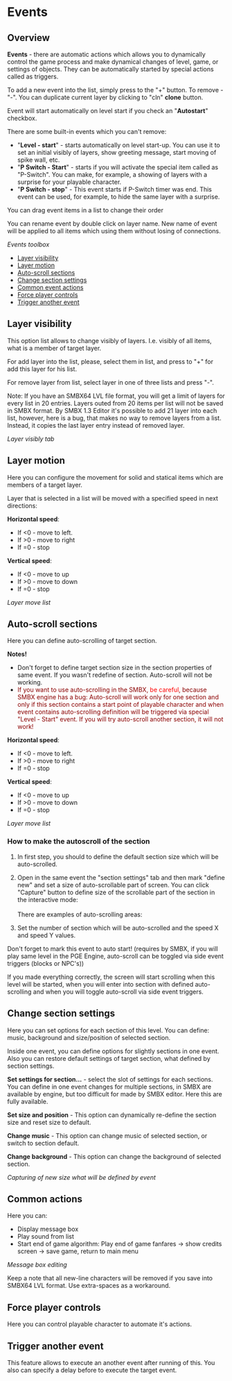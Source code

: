 # Events
## Overview
**Events** - there are automatic actions which allows you to dynamically control the game process and make dynamical changes of level, game, or settings of objects. They can be automatically started by special actions called as triggers.

To add a new event into the list, simply press to the "+" button. To remove - "-". You can duplicate current layer by clicking to "cln" **clone** button.

Event will start automatically on level start if you check an "**Autostart**" checkbox.
 
There are some built-in events which you can't remove: 
- "**Level - start**" - starts automatically on level start-up. You can use it to set an initial visibly of layers, show greeting message, start moving of spike wall, etc.
- "**P Switch - Start**" - starts if you will activate the special item called as "P-Switch". You can make, for example, a showing of layers with a surprise for your playable character.
- "**P Switch - stop**" - This event starts if P-Switch timer was end. This event can be used, for example, to hide the same layer with a surprise.

<p class="tip">
     You can drag event items in a list to change their order
</p>

<p class="tip">
    You can rename event by double click on layer name. New name of event will be applied to all items which using them without losing of connections.
</p>

_Events toolbox_

<ImageZoom
  alt="eventsList"
  url="screenshots/LevelEditing/Events/001Events_list.png"
  width="200px"
  :border="true"
/>

* [Layer visibility](#layer-visibility)
* [Layer motion](#layer-motion)
* [Auto-scroll sections](#auto-scroll-sections)
* [Change section settings](#change-section-settings)
* [Common event actions](#common-actions)
* [Force player controls](#force-player-controls)
* [Trigger another event](#trigger-another-event)

## Layer visibility
This option list allows to change visibly of layers. I.e. visibly of all items, what is a member of target layer. 

For add layer into the list, please, select them in list, and press to "+" for add this layer for his list.

For remove layer from list, select layer in one of three lists and press "-".

<p class="warning">
    Note: If you have an SMBX64 LVL file format, you will get a limit of layers for every list in 20 entries. Layers outed from 20 items per list will not be saved in SMBX format. By SMBX 1.3 Editor it's possible to add 21 layer into each list, however, here is a bug, that makes no way to remove layers from a list. Instead, it copies the last layer entry instead of removed layer.
</p>

_Layer visibly tab_

<ImageZoom
  alt="eventsList"
  url="screenshots/LevelEditing/Events/002_layer_visibly.png"
  width="200px"
  :border="true"
/>

## Layer motion
Here you can configure the movement for solid and statical items which are members of a target layer.

Layer that is selected in a list will be moved with a specified speed in next directions: 

**Horizontal speed**:
- If <0 - move to left.
- If >0 - move to right
- If =0 - stop

**Vertical speed**:
- If <0 - move to up
- If >0 - move to down
- If =0 - stop

_Layer move list_

<ImageZoom
  alt="eventsList"
  url="screenshots/LevelEditing/Events/003_moveLayer.png"
  width="200px"
  :border="true"
/>


## Auto-scroll sections
Here you can define auto-scrolling of target section.

<p class="warning">
    <strong>Notes!</strong><br/>
    <ul>
        <li>Don't forget to define target section size in the section properties
        of same event. If you wasn't redefine of section. 
        Auto-scroll will not be working.</li>
        <li><span style="color: darkred;">If you want to use auto-scrolling in the SMBX, 
        <span style="color: red;">be careful</span>, 
        because SMBX engine has a bug: 
        Auto-scroll will work only for one section and only if this section contains a 
        start point of playable character and when event contains auto-scrolling definition
        will be triggered via special "Level - Start" event. If you will try auto-scroll
        another section, it will not work!</span></li>
    </ul>
</p>

**Horizontal speed**:
- If <0 - move to left.
- If >0 - move to right
- If =0 - stop

**Vertical speed**:
- If <0 - move to up
- If >0 - move to down
- If =0 - stop

_Layer move list_

<ImageZoom
  alt="eventsList"
  url="screenshots/LevelEditing/Events/004_autoscroll.png"
  width="200px"
  :border="true"
/>

### How to make the autoscroll of the section
1) In first step, you should to define the default section size which will be auto-scrolled.

2) Open in the same event the "section settings" tab and then mark "define new" and set a size of auto-scrollable part of screen. You can click "Capture" button to define size of the scrollable part of the section in the interactive mode:
<br/><ImageZoom
  alt="eventsList"
  url="screenshots/LevelEditing/Events/006_capture_size.png"
  width="200px"
  :border="true"
/>
<br/>There are examples of auto-scrolling areas:
<br/><ImageZoom
  alt="eventsList"
  url="screenshots/LevelEditing/Events/Autoscroll_examples.png"
  width="200px"
  :border="true"
/>

3) Set the number of section which will be auto-scrolled and the speed X and speed Y values.

<p class="warning">
    Don't forget to mark this event to auto start! (requires by SMBX, if you will play same level in the PGE Engine, auto-scroll can be toggled via side event triggers (blocks or NPC's))
</p>

If you made everything correctly, the screen will start scrolling when this level will be started, when you will enter into section with defined auto-scrolling and when you will toggle auto-scroll via side event triggers.

## Change section settings
Here you can set options for each section of this level. You can define: music, background and size/position of selected section.

Inside one event, you can define options for slightly sections in one event. Also you can restore default settings of target section, what defined by section settings.

**Set settings for section...** - select the slot of settings for each sections. You can define in one event changes for multiple sections, in SMBX are available by engine, but too difficult for made by SMBX editor. Here this are fully available.

**Set size and position** - This option can dynamically re-define the section size and reset size to default.

**Change music** - This option can change music of selected section, or switch to section default.

**Change background** - This option can change the background of selected section.

<ImageZoom
  alt="eventsList"
  url="screenshots/LevelEditing/Events/005_section_settings.png"
  width="200px"
  :border="true"
/>

_Capturing of new size what will be defined by event_

<ImageZoom
  alt="eventsList"
  url="screenshots/LevelEditing/Events/006_capture_size.png"
  width="200px"
  :border="true"
/>

## Common actions
Here you can:
- Display message box
- Play sound from list
- Start end of game algorithm: Play end of game fanfares -> show credits screen -> save game, return to main menu

<ImageZoom
  alt="eventsList"
  url="screenshots/LevelEditing/Events/007_common.png"
  width="200px"
  :border="true"
/>

_Message box editing_

<ImageZoom
  alt="eventsList"
  url="screenshots/LevelEditing/MessageBox.png"
  width="200px"
  :border="true"
/>

<p class="warning">
    Keep a note that all new-line characters will be removed if you save into SMBX64 LVL format. Use extra-spaces as a workaround.
</p>


## Force player controls
Here you can control playable character to automate it's actions.

<ImageZoom
  alt="eventsList"
  url="screenshots/LevelEditing/Events/008_player_control.png"
  width="200px"
  :border="true"
/>

## Trigger another event
This feature allows to execute an another event after running of this. You also can specify a delay before to execute the target event.

<ImageZoom
  alt="eventsList"
  url="screenshots/LevelEditing/Events/009_trigger.png"
  width="200px"
  :border="true"
/>
